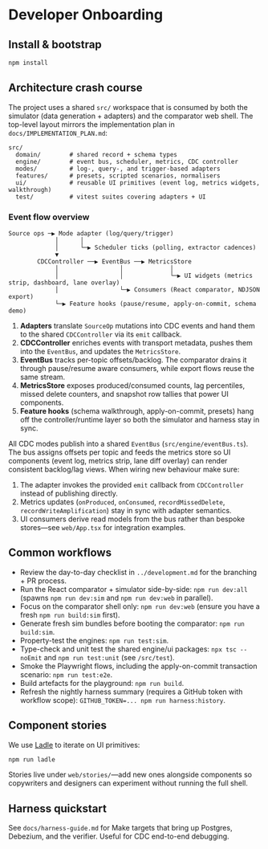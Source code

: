 # Developer Onboarding

## Install & bootstrap
```bash
npm install
```

## Architecture crash course

The project uses a shared `src/` workspace that is consumed by both the simulator (data generation + adapters) and the comparator web shell. The top-level layout mirrors the implementation plan in `docs/IMPLEMENTATION_PLAN.md`:

```
src/
  domain/        # shared record + schema types
  engine/        # event bus, scheduler, metrics, CDC controller
  modes/         # log-, query-, and trigger-based adapters
  features/      # presets, scripted scenarios, normalisers
  ui/            # reusable UI primitives (event log, metrics widgets, walkthrough)
  test/          # vitest suites covering adapters + UI
```

### Event flow overview

```text
Source ops ─▶ Mode adapter (log/query/trigger)
             │      │
             │      └─▶ Scheduler ticks (polling, extractor cadences)
             ▼
        CDCController ──▶ EventBus ──▶ MetricsStore
             │                 │             │
             │                 │             └─▶ UI widgets (metrics strip, dashboard, lane overlay)
             │                 └─▶ Consumers (React comparator, NDJSON export)
             └─▶ Feature hooks (pause/resume, apply-on-commit, schema demo)
```

1. **Adapters** translate `SourceOp` mutations into CDC events and hand them to the shared `CDCController` via its `emit` callback.
2. **CDCController** enriches events with transport metadata, pushes them into the `EventBus`, and updates the `MetricsStore`.
3. **EventBus** tracks per-topic offsets/backlog. The comparator drains it through pause/resume aware consumers, while export flows reuse the same stream.
4. **MetricsStore** exposes produced/consumed counts, lag percentiles, missed delete counters, and snapshot row tallies that power UI components.
5. **Feature hooks** (schema walkthrough, apply-on-commit, presets) hang off the controller/runtime layer so both the simulator and harness stay in sync.

All CDC modes publish into a shared `EventBus` (`src/engine/eventBus.ts`). The bus assigns offsets per topic and feeds the metrics store so UI components (event log, metrics strip, lane diff overlay) can render consistent backlog/lag views. When wiring new behaviour make sure:

1. The adapter invokes the provided `emit` callback from `CDCController` instead of publishing directly.
2. Metrics updates (`onProduced`, `onConsumed`, `recordMissedDelete`, `recordWriteAmplification`) stay in sync with adapter semantics.
3. UI consumers derive read models from the bus rather than bespoke stores—see `web/App.tsx` for integration examples.

## Common workflows
- Review the day-to-day checklist in `../development.md` for the branching + PR process.
- Run the React comparator + simulator side-by-side: `npm run dev:all` (spawns `npm run dev:sim` and `npm run dev:web` in parallel).
- Focus on the comparator shell only: `npm run dev:web` (ensure you have a fresh `npm run build:sim` first).
- Generate fresh sim bundles before booting the comparator: `npm run build:sim`.
- Property-test the engines: `npm run test:sim`.
- Type-check and unit test the shared engine/ui packages: `npx tsc --noEmit` and `npm run test:unit` (see `/src/test`).
- Smoke the Playwright flows, including the apply-on-commit transaction scenario: `npm run test:e2e`.
- Build artefacts for the playground: `npm run build`.
- Refresh the nightly harness summary (requires a GitHub token with workflow scope): `GITHUB_TOKEN=... npm run harness:history`.

## Component stories
We use [Ladle](https://ladle.dev/) to iterate on UI primitives:
```bash
npm run ladle
```
Stories live under `web/stories/`—add new ones alongside components so copywriters and designers can experiment without running the full shell.

## Harness quickstart
See `docs/harness-guide.md` for Make targets that bring up Postgres, Debezium, and the verifier. Useful for CDC end-to-end debugging.
